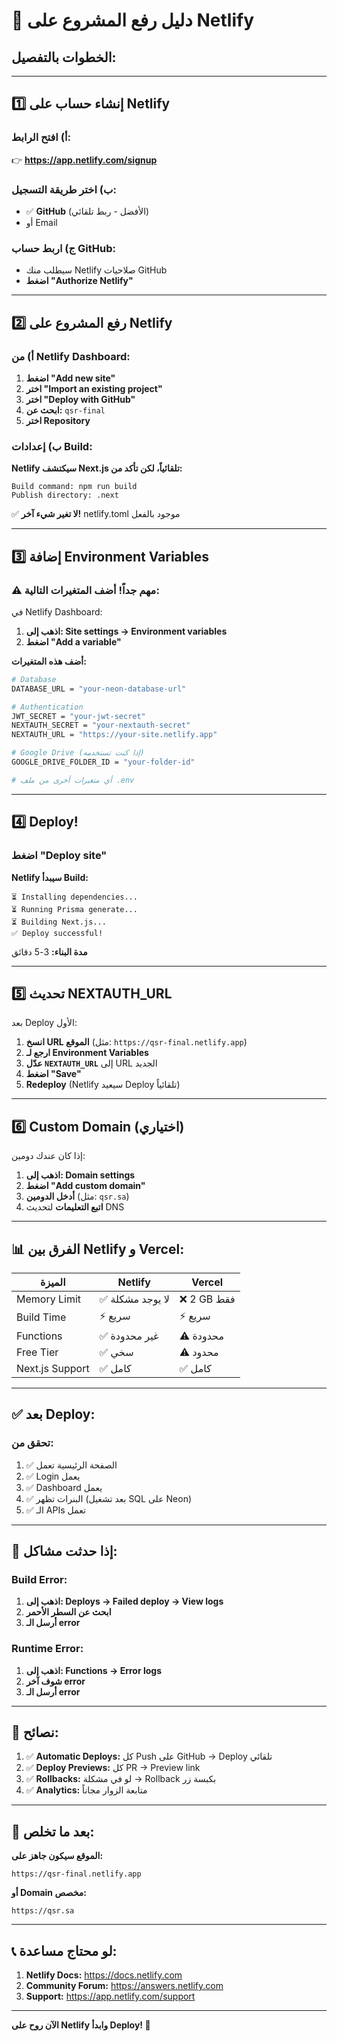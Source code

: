 # 🚀 دليل رفع المشروع على Netlify

## الخطوات بالتفصيل:

---

## 1️⃣ **إنشاء حساب على Netlify**

### أ) افتح الرابط:
👉 **https://app.netlify.com/signup**

### ب) اختر طريقة التسجيل:
- ✅ **GitHub** (الأفضل - ربط تلقائي)
- أو Email

### ج) اربط حساب GitHub:
- سيطلب منك Netlify صلاحيات GitHub
- **اضغط "Authorize Netlify"**

---

## 2️⃣ **رفع المشروع على Netlify**

### أ) من Netlify Dashboard:
1. **اضغط "Add new site"**
2. **اختر "Import an existing project"**
3. **اختر "Deploy with GitHub"**
4. **ابحث عن:** `qsr-final`
5. **اختر Repository**

### ب) إعدادات Build:

**Netlify سيكتشف Next.js تلقائياً، لكن تأكد من:**

```
Build command: npm run build
Publish directory: .next
```

✅ **لا تغير شيء آخر!** netlify.toml موجود بالفعل

---

## 3️⃣ **إضافة Environment Variables**

### ⚠️ **مهم جداً!** أضف المتغيرات التالية:

في Netlify Dashboard:
1. **اذهب إلى: Site settings → Environment variables**
2. **اضغط "Add a variable"**

**أضف هذه المتغيرات:**

```bash
# Database
DATABASE_URL = "your-neon-database-url"

# Authentication
JWT_SECRET = "your-jwt-secret"
NEXTAUTH_SECRET = "your-nextauth-secret"
NEXTAUTH_URL = "https://your-site.netlify.app"

# Google Drive (إذا كنت تستخدمه)
GOOGLE_DRIVE_FOLDER_ID = "your-folder-id"

# أي متغيرات أخرى من ملف .env
```

---

## 4️⃣ **Deploy!**

### اضغط "Deploy site"

**Netlify سيبدأ Build:**
```
⏳ Installing dependencies...
⏳ Running Prisma generate...
⏳ Building Next.js...
✅ Deploy successful!
```

**مدة البناء:** 3-5 دقائق

---

## 5️⃣ **تحديث NEXTAUTH_URL**

بعد Deploy الأول:

1. **انسخ URL الموقع** (مثل: `https://qsr-final.netlify.app`)
2. **ارجع لـ Environment Variables**
3. **عدّل `NEXTAUTH_URL`** إلى URL الجديد
4. **اضغط "Save"**
5. **Redeploy** (Netlify سيعيد Deploy تلقائياً)

---

## 6️⃣ **Custom Domain (اختياري)**

إذا كان عندك دومين:

1. **اذهب إلى: Domain settings**
2. **اضغط "Add custom domain"**
3. **أدخل الدومين** (مثل: `qsr.sa`)
4. **اتبع التعليمات** لتحديث DNS

---

## 📊 **الفرق بين Netlify و Vercel:**

| الميزة | Netlify | Vercel |
|--------|---------|--------|
| Memory Limit | ✅ لا يوجد مشكلة | ❌ 2 GB فقط |
| Build Time | ⚡ سريع | ⚡ سريع |
| Functions | ✅ غير محدودة | ⚠️ محدودة |
| Free Tier | ✅ سخي | ⚠️ محدود |
| Next.js Support | ✅ كامل | ✅ كامل |

---

## ✅ **بعد Deploy:**

### تحقق من:
1. ✅ الصفحة الرئيسية تعمل
2. ✅ Login يعمل
3. ✅ Dashboard يعمل
4. ✅ البنرات تظهر (بعد تشغيل SQL على Neon)
5. ✅ الـ APIs تعمل

---

## 🔧 **إذا حدثت مشاكل:**

### Build Error:
1. **اذهب إلى: Deploys → Failed deploy → View logs**
2. **ابحث عن السطر الأحمر**
3. **أرسل الـ error**

### Runtime Error:
1. **اذهب إلى: Functions → Error logs**
2. **شوف آخر error**
3. **أرسل الـ error**

---

## 🎉 **نصائح:**

1. ✅ **Automatic Deploys:** كل Push على GitHub → Deploy تلقائي
2. ✅ **Deploy Previews:** كل PR → Preview link
3. ✅ **Rollbacks:** لو في مشكلة → Rollback بكبسة زر
4. ✅ **Analytics:** متابعة الزوار مجاناً

---

## 🚀 **بعد ما تخلص:**

**الموقع سيكون جاهز على:**
```
https://qsr-final.netlify.app
```

**أو Domain مخصص:**
```
https://qsr.sa
```

---

## 📞 **لو محتاج مساعدة:**

1. **Netlify Docs:** https://docs.netlify.com
2. **Community Forum:** https://answers.netlify.com
3. **Support:** https://app.netlify.com/support

---

**الآن روح على Netlify وابدأ Deploy! 🎊**

